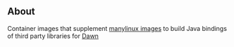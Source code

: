 
## About

Container images that supplement [manylinux images](https://github.com/pypa/manylinux)
to build Java bindings of third party libraries for [Dawn](https://dawnsci.org)



